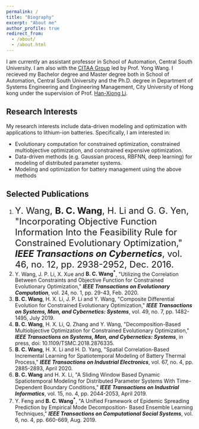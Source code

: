 ```yaml
---
permalink: /
title: "Biography"
excerpt: "About me"
author_profile: true
redirect_from: 
  - /about/
  - /about.html
---
```


I am currently an assistant professor in School of Automation, Central South University. I am also with the [CITAA Group](https://intleo.csu.edu.cn/index.html) led by Prof. Yong Wang. I recieved my Bachelor degree and Master degree both in School of Automation, Central South University and the Ph.D. degree in Department of Systems Engineering and Engineering Management, City University of Hong kong under the supervision of Prof. [Han-Xiong Li](https://www.cityu.edu.hk/seem/mehxli/).

Research Interests
------
My research interests include data-driven modeling and optimization with applications to lithium-ion batteries. Specifically, I am interested in:
- Evolutionary computation for constrained optimization, constrained multiobjective optimization, and constrained expensive optimization.
- Data-driven methods (e.g. Gaussian process, RBFNN, deep learning) for modeling of distributed parameter systems.
- Modeling and optimization for battery management using the above methods

Selected Publications
------
1. <font size=5>Y. Wang, __B. C. Wang__, H. Li and G. G. Yen, "Incorporating Objective Function Information Into the Feasibility Rule for Constrained Evolutionary Optimization," ___IEEE Transactions on Cybernetics___, vol. 46, no. 12, pp. 2938-2952, Dec. 2016.</font> 
2. Y. Wang, J. P. Li, X. Xue and __B. C. Wang<sup>\*</sup>__, "Utilizing the Correlation Between Constraints and Objective Function for Constrained Evolutionary Optimization," ___IEEE Transactions on Evolutionary Computation___, vol. 24, no. 1, pp. 29-43, Feb. 2020.
3. __B. C. Wang__, H. X. Li, J. P. Li and Y. Wang, "Composite Differential Evolution for Constrained Evolutionary Optimization," ___IEEE Transactions on Systems, Man, and Cybernetics: Systems___, vol. 49, no. 7, pp. 1482-1495, July 2019.
4. __B. C. Wang__, H. X. Li, Q. Zhang and Y. Wang, "Decomposition-Based Multiobjective Optimization for Constrained Evolutionary Optimization," ___IEEE Transactions on Systems, Man, and Cybernetics: Systems___, in press, doi: 10.1109/TSMC.2018.2876335.
5. __B. C. Wang__, H. X. Li and H. D. Yang, "Spatial Correlation-Based Incremental Learning for Spatiotemporal Modeling of Battery Thermal Process," ___IEEE Transactions on Industrial Electronics___, vol. 67, no. 4, pp. 2885-2893, April 2020.
6. __B. C. Wang__ and H. X. Li, "A Sliding Window Based Dynamic Spatiotemporal Modeling for Distributed Parameter Systems With Time-Dependent Boundary Conditions," ___IEEE Transactions on Industrial Informatics___, vol. 15, no. 4, pp. 2044-2053, April 2019.
7. Y. Feng and __B. C. Wang<sup>\*</sup>__, "A Unified Framework of Epidemic Spreading Prediction by Empirical Mode Decomposition- Based Ensemble Learning Techniques," ___IEEE Transactions on Computational Social Systems___, vol. 6, no. 4, pp. 660-669, Aug. 2019.
